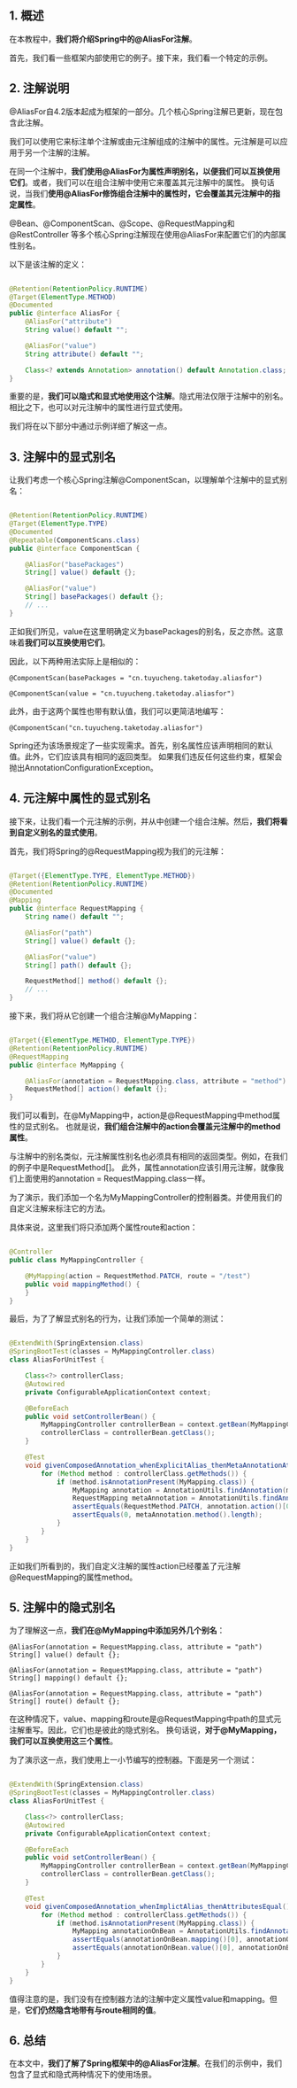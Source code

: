 ## 1. 概述

在本教程中，**我们将介绍Spring中的@AliasFor注解**。

首先，我们看一些框架内部使用它的例子。接下来，我们看一个特定的示例。

## 2. 注解说明

@AliasFor自4.2版本起成为框架的一部分。几个核心Spring注解已更新，现在包含此注解。

我们可以使用它来标注单个注解或由元注解组成的注解中的属性。元注解是可以应用于另一个注解的注解。

在同一个注解中，**我们使用@AliasFor为属性声明别名，以便我们可以互换使用它们**。或者，我们可以在组合注解中使用它来覆盖其元注解中的属性。
换句话说，当我们**使用@AliasFor修饰组合注解中的属性时，它会覆盖其元注解中的指定属性**。

@Bean、@ComponentScan、@Scope、@RequestMapping和@RestController
等多个核心Spring注解现在使用@AliasFor来配置它们的内部属性别名。

以下是该注解的定义：

```java

@Retention(RetentionPolicy.RUNTIME)
@Target(ElementType.METHOD)
@Documented
public @interface AliasFor {
    @AliasFor("attribute")
    String value() default "";

    @AliasFor("value")
    String attribute() default "";

    Class<? extends Annotation> annotation() default Annotation.class;
}
```

重要的是，**我们可以隐式和显式地使用这个注解**。隐式用法仅限于注解中的别名。相比之下，也可以对元注解中的属性进行显式使用。

我们将在以下部分中通过示例详细了解这一点。

## 3. 注解中的显式别名

让我们考虑一个核心Spring注解@ComponentScan，以理解单个注解中的显式别名：

```java

@Retention(RetentionPolicy.RUNTIME)
@Target(ElementType.TYPE)
@Documented
@Repeatable(ComponentScans.class)
public @interface ComponentScan {

    @AliasFor("basePackages")
    String[] value() default {};

    @AliasFor("value")
    String[] basePackages() default {};
    // ...
}
```

正如我们所见，value在这里明确定义为basePackages的别名，反之亦然。这意味着**我们可以互换使用它们**。

因此，以下两种用法实际上是相似的：

```
@ComponentScan(basePackages = "cn.tuyucheng.taketoday.aliasfor")

@ComponentScan(value = "cn.tuyucheng.taketoday.aliasfor")
```

此外，由于这两个属性也带有默认值，我们可以更简洁地编写：

```
@ComponentScan("cn.tuyucheng.taketoday.aliasfor")
```

Spring还为该场景规定了一些实现需求。首先，别名属性应该声明相同的默认值。此外，它们应该具有相同的返回类型。
如果我们违反任何这些约束，框架会抛出AnnotationConfigurationException。

## 4. 元注解中属性的显式别名

接下来，让我们看一个元注解的示例，并从中创建一个组合注解。然后，**我们将看到自定义别名的显式使用**。

首先，我们将Spring的@RequestMapping视为我们的元注解：

```java

@Target({ElementType.TYPE, ElementType.METHOD})
@Retention(RetentionPolicy.RUNTIME)
@Documented
@Mapping
public @interface RequestMapping {
    String name() default "";

    @AliasFor("path")
    String[] value() default {};

    @AliasFor("value")
    String[] path() default {};

    RequestMethod[] method() default {};
    // ...
}
```

接下来，我们将从它创建一个组合注解@MyMapping：

```java

@Target({ElementType.METHOD, ElementType.TYPE})
@Retention(RetentionPolicy.RUNTIME)
@RequestMapping
public @interface MyMapping {

    @AliasFor(annotation = RequestMapping.class, attribute = "method")
    RequestMethod[] action() default {};
}
```

我们可以看到，在@MyMapping中，action是@RequestMapping中method属性的显式别名。
也就是说，**我们组合注解中的action会覆盖元注解中的method属性**。

与注解中的别名类似，元注解属性别名也必须具有相同的返回类型。例如，在我们的例子中是RequestMethod[]。
此外，属性annotation应该引用元注解，就像我们上面使用的annotation = RequestMapping.class一样。

为了演示，我们添加一个名为MyMappingController的控制器类。并使用我们的自定义注解来标注它的方法。

具体来说，这里我们将只添加两个属性route和action：

```java

@Controller
public class MyMappingController {

    @MyMapping(action = RequestMethod.PATCH, route = "/test")
    public void mappingMethod() {
    }
}
```

最后，为了了解显式别名的行为，让我们添加一个简单的测试：

```java

@ExtendWith(SpringExtension.class)
@SpringBootTest(classes = MyMappingController.class)
class AliasForUnitTest {

    Class<?> controllerClass;
    @Autowired
    private ConfigurableApplicationContext context;

    @BeforeEach
    public void setControllerBean() {
        MyMappingController controllerBean = context.getBean(MyMappingController.class);
        controllerClass = controllerBean.getClass();
    }

    @Test
    void givenComposedAnnotation_whenExplicitAlias_thenMetaAnnotationAttributeOverridden() {
        for (Method method : controllerClass.getMethods()) {
            if (method.isAnnotationPresent(MyMapping.class)) {
                MyMapping annotation = AnnotationUtils.findAnnotation(method, MyMapping.class);
                RequestMapping metaAnnotation = AnnotationUtils.findAnnotation(method, RequestMapping.class);
                assertEquals(RequestMethod.PATCH, annotation.action()[0]);
                assertEquals(0, metaAnnotation.method().length);
            }
        }
    }
}
```

正如我们所看到的，我们自定义注解的属性action已经覆盖了元注解@RequestMapping的属性method。

## 5. 注解中的隐式别名

为了理解这一点，**我们在@MyMapping中添加另外几个别名**：

```
@AliasFor(annotation = RequestMapping.class, attribute = "path")
String[] value() default {};

@AliasFor(annotation = RequestMapping.class, attribute = "path")
String[] mapping() default {};

@AliasFor(annotation = RequestMapping.class, attribute = "path")
String[] route() default {};
```

在这种情况下，value、mapping和route是@RequestMapping中path的显式元注解重写。因此，它们也是彼此的隐式别名。
换句话说，**对于@MyMapping，我们可以互换使用这三个属性**。

为了演示这一点，我们使用上一小节编写的控制器。下面是另一个测试：

```java

@ExtendWith(SpringExtension.class)
@SpringBootTest(classes = MyMappingController.class)
class AliasForUnitTest {

    Class<?> controllerClass;
    @Autowired
    private ConfigurableApplicationContext context;

    @BeforeEach
    public void setControllerBean() {
        MyMappingController controllerBean = context.getBean(MyMappingController.class);
        controllerClass = controllerBean.getClass();
    }

    @Test
    void givenComposedAnnotation_whenImplictAlias_thenAttributesEqual() {
        for (Method method : controllerClass.getMethods()) {
            if (method.isAnnotationPresent(MyMapping.class)) {
                MyMapping annotationOnBean = AnnotationUtils.findAnnotation(method, MyMapping.class);
                assertEquals(annotationOnBean.mapping()[0], annotationOnBean.route()[0]);
                assertEquals(annotationOnBean.value()[0], annotationOnBean.route()[0]);
            }
        }
    }
}
```

值得注意的是，我们没有在控制器方法的注解中定义属性value和mapping。但是，**它们仍然隐含地带有与route相同的值**。

## 6. 总结

在本文中，**我们了解了Spring框架中的@AliasFor注解**。在我们的示例中，我们包含了显式和隐式两种情况下的使用场景。